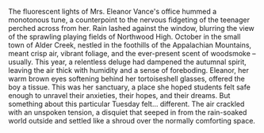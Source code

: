 The fluorescent lights of Mrs. Eleanor Vance's office hummed a monotonous tune, a counterpoint to the nervous fidgeting of the teenager perched across from her. Rain lashed against the window, blurring the view of the sprawling playing fields of Northwood High.  October in the small town of Alder Creek, nestled in the foothills of the Appalachian Mountains, meant crisp air, vibrant foliage, and the ever-present scent of woodsmoke – usually. This year, a relentless deluge had dampened the autumnal spirit, leaving the air thick with humidity and a sense of foreboding.  Eleanor, her warm brown eyes softening behind her tortoiseshell glasses, offered the boy a tissue.  This was her sanctuary, a place she hoped students felt safe enough to unravel their anxieties, their hopes, and their dreams. But something about this particular Tuesday felt… different.  The air crackled with an unspoken tension, a disquiet that seeped in from the rain-soaked world outside and settled like a shroud over the normally comforting space.
